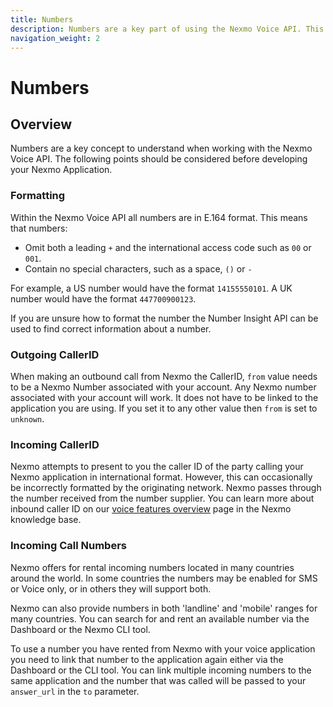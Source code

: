 ```yaml
---
title: Numbers
description: Numbers are a key part of using the Nexmo Voice API. This guide covers number formatting, outgoing caller IDs and incoming call numbers.
navigation_weight: 2
---
```


# Numbers

## Overview

Numbers are a key concept to understand when working with the Nexmo Voice API. The following points should be considered before developing your Nexmo Application.

### Formatting

Within the Nexmo Voice API all numbers are in E.164 format. This means that numbers:

* Omit both a leading `+` and the international access code such as `00` or `001`. 
* Contain no special characters, such as a space, `()` or `-`

For example, a US number would have the format `14155550101`. A UK number would have the format `447700900123`. 

If you are unsure how to format the number the Number Insight API can be used to find correct information about a number.

### Outgoing CallerID

When making an outbound call from Nexmo the CallerID, `from` value needs to be a Nexmo Number associated with your account. Any Nexmo number associated with your account will work. It does not have to be linked to the application you are using. If you set it to any other value then `from` is set to `unknown`.


### Incoming CallerID

Nexmo attempts to present to you the caller ID of the party calling your Nexmo application in international format. However, this can occasionally be incorrectly formatted by the originating network. Nexmo passes through the number received from the number supplier. You can learn more about inbound caller ID on our [voice features overview](https://help.nexmo.com/hc/en-us/articles/115011761808) page in the Nexmo knowledge base.


### Incoming Call Numbers 

Nexmo offers for rental incoming numbers located in many countries around the world. In some countries the numbers may be enabled for SMS or Voice only, or in others they will support both.

Nexmo can also provide numbers in both 'landline' and 'mobile' ranges for many countries. You can search for and rent an available number via the Dashboard or the Nexmo CLI tool. 

To use a number you have rented from Nexmo with your voice application you need to link that number to the application again either via the Dashboard or the CLI tool. You can link multiple incoming numbers to the same application and the number that was called will be passed to your `answer_url` in the `to` parameter.

